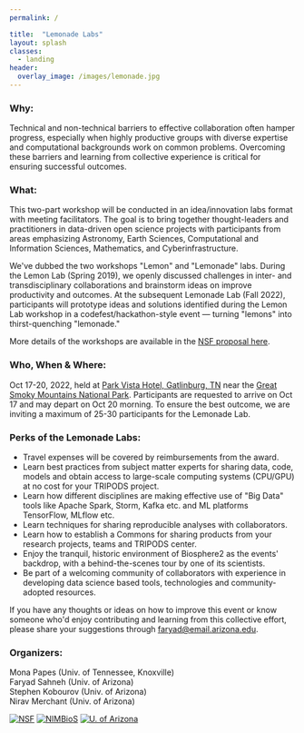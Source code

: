 ```yaml
---
permalink: /

title:  "Lemonade Labs"
layout: splash
classes:
  - landing
header:
  overlay_image: /images/lemonade.jpg
---
```


### Why:

Technical and non-technical barriers to effective collaboration often
hamper progress, especially when highly productive groups with diverse
expertise and computational backgrounds work on common problems.
Overcoming these barriers and learning from collective experience is
critical for ensuring successful outcomes.

### What:

This two-part workshop will be conducted in an idea/innovation labs
format with meeting facilitators.  The goal is to bring together
thought-leaders and practitioners in data-driven open science projects
with participants from areas emphasizing Astronomy, Earth Sciences,
Computational and Information Sciences, Mathematics, and
Cyberinfrastructure.

We've dubbed the two workshops "Lemon" and "Lemonade" labs.  During
the Lemon Lab (Spring 2019), we openly discussed challenges in inter-
and transdisciplinary collaborations and brainstorm ideas on improve
productivity and outcomes.  At the subsequent Lemonade Lab (Fall
2022), participants will prototype ideas and solutions identified
during the Lemon Lab workshop in a codefest/hackathon-style event —
turning "lemons" into thirst-quenching "lemonade."

More details of the workshops are available in the [NSF proposal
here](/documents/TRIPODS-X-MainProposal.pdf).

### Who, When & Where:

Oct 17-20, 2022, held at [Park Vista Hotel, Gatlinburg,
TN](https://www.hilton.com/en/hotels/gktpvdt-the-park-vista-gatlinburg/)
near the [Great Smoky Mountains National
Park](https://www.nps.gov/grsm/index.htm).  Participants are requested
to arrive on Oct 17 and may depart on Oct 20 morning.  To ensure the
best outcome, we are inviting a maximum of 25-30 participants for the
Lemonade Lab.

### Perks of the Lemonade Labs:

- Travel expenses will be covered by reimbursements from the award.
- Learn best practices from subject matter experts for sharing data,
  code, models and obtain access to large-scale computing systems
  (CPU/GPU) at no cost for your TRIPODS project.
- Learn how different disciplines are making effective use of "Big
  Data" tools like Apache Spark, Storm, Kafka etc. and ML platforms
  TensorFlow, MLflow etc.
- Learn techniques for sharing reproducible analyses with
  collaborators.
- Learn how to establish a Commons for sharing products from your
  research projects, teams and TRIPODS center.
- Enjoy the tranquil, historic environment of Biosphere2 as the
  events' backdrop, with a behind-the-scenes tour by one of its
  scientists.
- Be part of a welcoming community of collaborators with experience in
  developing data science based tools, technologies and
  community-adopted resources.

If you have any thoughts or ideas on how to improve this event or know
someone who'd enjoy contributing and learning from this collective
effort, please share your suggestions through
[faryad@email.arizona.edu](mailto:faryad@email.arizona.edu).

### Organizers:

Mona Papes (Univ. of Tennessee, Knoxville)<br/>
Faryad Sahneh (Univ. of Arizona)<br/>
Stephen Kobourov (Univ. of Arizona)<br/>
Nirav Merchant (Univ. of Arizona)

[![NSF](/images/nsf.png)](https://www.nsf.gov/awardsearch/showAward?AWD_ID=1839307&HistoricalAwards=false)
[![NIMBioS](/images/nimbios.png)](http://www.nimbios.org/)
[![U. of Arizona](/images/ua.png)](https://www.arizona.edu/)

